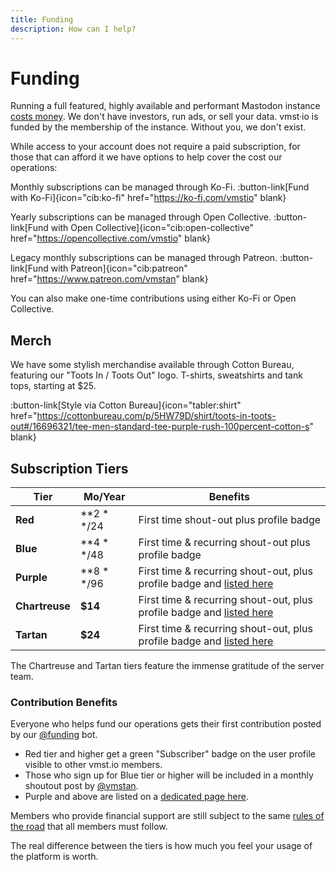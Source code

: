 ```yaml
---
title: Funding
description: How can I help?
---
```


# Funding

Running a full featured, highly available and performant Mastodon instance [costs money](/funding/costs). We don't have investors, run ads, or sell your data.
vmst·io is funded by the membership of the instance.
Without you, we don't exist.

While access to your account does not require a paid subscription, for those that can afford it we have options to help cover the cost our operations:

Monthly subscriptions can be managed through Ko-Fi.
:button-link[Fund with Ko-Fi]{icon="cib:ko-fi" href="https://ko-fi.com/vmstio" blank}

Yearly subscriptions can be managed through Open Collective.
:button-link[Fund with Open Collective]{icon="cib:open-collective" href="https://opencollective.com/vmstio" blank}

Legacy monthly subscriptions can be managed through Patreon.
:button-link[Fund with Patreon]{icon="cib:patreon" href="https://www.patreon.com/vmstan" blank}

You can also make one-time contributions using either Ko-Fi or Open Collective.

## Merch

We have some stylish merchandise available through Cotton Bureau, featuring our "Toots In / Toots Out" logo.
T-shirts, sweatshirts and tank tops, starting at $25.

:button-link[Style via Cotton Bureau]{icon="tabler:shirt" href="https://cottonbureau.com/p/5HW79D/shirt/toots-in-toots-out#/16696321/tee-men-standard-tee-purple-rush-100percent-cotton-s" blank}

## Subscription Tiers

| **Tier**       | **Mo/Year**     | **Benefits** |
|----------------|-----------------|---|
| **Red**        | **$2**/$24      | First time shout-out plus profile badge |
| **Blue**       | **$4**/$48      | First time & recurring shout-out plus profile badge |
| **Purple**     | **$8**/$96      | First time & recurring shout-out, plus profile badge and [listed here](/funding/purple) |
| **Chartreuse** | **$14**         | First time & recurring shout-out, plus profile badge and [listed here](/funding/purple) |
| **Tartan**     | **$24**         | First time & recurring shout-out, plus profile badge and [listed here](/funding/purple) |

The Chartreuse and Tartan tiers feature the immense gratitude of the server team.

### Contribution Benefits

Everyone who helps fund our operations gets their first contribution posted by our [@funding](https://vmst.io/@funding) bot.

* Red tier and higher get a green "Subscriber" badge on the user profile visible to other vmst.io members.
* Those who sign up for Blue tier or higher will be included in a monthly shoutout post by <a rel="me" href="https://vmst.io/@vmstan">@vmstan</a>.
* Purple and above are listed on a [dedicated page here](/funding/purple).

Members who provide financial support are still subject to the same [rules of the road](/rules) that all members must follow.

The real difference between the tiers is how much you feel your usage of the platform is worth.
